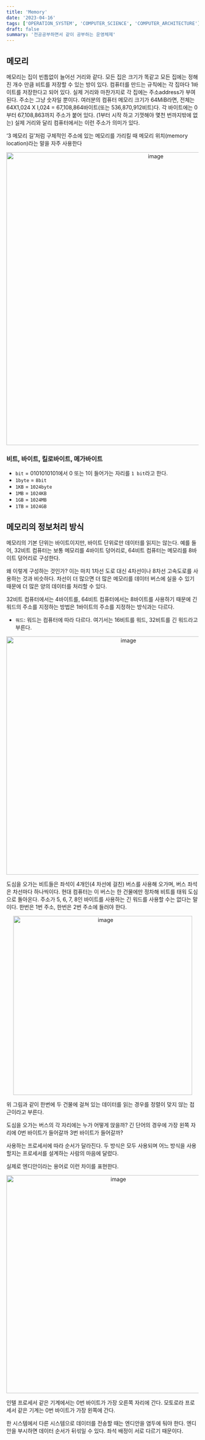 ```yaml
---
title: 'Memory'
date: '2023-04-16'
tags: ['OPERATION_SYSTEM', 'COMPUTER_SCIENCE', 'COMPUTER_ARCHITECTURE']
draft: false
summary: '전공공부하면서 같이 공부하는 운영체제'
---
```


## 메모리

메모리는 집이 빈틈없이 늘어선 거리와 같다. 모든 집은 크기가 똑같고 모든 집에는 정해진 개수 만큼 비트를 저장할 수 있는 방이 있다. 컴퓨터를 만드는 규칙에는 각 집마다 1바이트를 저장한다고 되어 있다. 실제 거리와 마찬가지로 각 집에는 주소address가 부여된다. 주소는 그냥 숫자일 뿐이다. 여러분의 컴퓨터 메모리 크기가 64MiB라면, 전체는 64X1,024 X I,024 = 67,108,864바이트(또는 536,870,912비트)다. 각 바이트에는 0부터 67,108,863까지 주소가 붙어 있다. (1부터 시작 하고 기껏해야 몇천 번까지밖에 없는) 실제 거리와 달리 컴퓨터에서는 이런 주소가 의미가 있다.

‘3 메모리 길’처럼 구체적인 주소에 있는 메모리를 가리킬 때 메모리 위치(memory location)라는 말을 자주 사용한다

<p align="center">
    <img width="767" alt="image" src="https://user-images.githubusercontent.com/105579811/232286502-f5ea0efc-66eb-4eca-b2ab-b5c024ce699e.png"/>
</p>

### 비트, 바이트, 킬로바이트, 메가바이트

- `bit` = 0101010101에서 0 또는 1이 들어가는 자리를 `1 bit`라고 한다.
- `1byte` = `8bit`
- `1KB` = `1024byte`
- `1MB` = `1024KB`
- `1GB` = `1024MB`
- `1TB` = `1024GB`

## 메모리의 정보처리 방식

메모리의 기본 단위는 바이트이지만, 바이트 단위로만 데이터를 읽지는 않는다. 예를 들어, 32비트 컴퓨터는 보통 메모리를 4바이트 덩어리로, 64비트 컴퓨터는 메모리를 8바이트 덩어리로 구성한다.

왜 이렇게 구성하는 것인가? 이는 마치 1차선 도로 대신 4차선이나 8차선 고속도로를 사용하는 것과 비슷하다. 차선이 더 많으면 더 많은 메모리를 데이터 버스에 실을 수 있기 때문에 더 많은 양의 데이터를 처리할 수 있다.

32비트 컴퓨터에서는 4바이트를, 64비트 컴퓨터에서는 8바이트를 사용하기 때문에 긴 워드의 주소를 지정하는 방법은 1바이트의 주소를 지정하는 방식과는 다르다.

- `워드`: 워드는 컴퓨터에 따라 다르다. 여기서는 16비트를 워드, 32비트를 긴 워드라고 부른다.

<p align="center">
    <img width="624" alt="image" src="https://user-images.githubusercontent.com/105579811/232365878-e1af9477-96dd-43d2-a598-2352c2ea008f.png"/>
</p>

도심을 오가는 비트들은 좌석이 4개인(4 차선에 걸친) 버스를 사용해 오가며, 버스 좌석은 차선마다 하나씩이다. 현대 컴퓨터는 이 버스는 한 건물에만 정차해 비트를 태워 도심으로 돌아온다. 주소가 5, 6, 7, 8인 바이트를 사용하는 긴 워드를 사용할 수는 없다는 말이다.
한번은 1번 주소, 한번은 2번 주소에 들러야 한다.

<p align="center">
    <img width="469" alt="image" src="https://user-images.githubusercontent.com/105579811/232366447-34a6d8a3-0fd2-443d-9696-ad8bd432b3a9.png"/>
</p>

위 그림과 같이 한번에 두 건물에 걸쳐 있는 데이터를 읽는 경우를 정렬이 맞지 않는 접근이라고 부른다.

도심을 오가는 버스의 각 자리에는 누가 어떻게 앉을까? 긴 단어의 경우에 가장 왼쪽 자리에 0번 바이트가 들어갈까 3번 바이트가 들어갈까?

사용하는 프로세서에 따라 순서가 달라진다. 두 방식은 모두 사용되며 어느 방식을 사용할지는 프로세서를 설계하는 사람의 마음에 달렸다.

실제로 엔디안이라는 용어로 이런 차이를 표현한다.

<p align="center">
    <img width="571" alt="image" src="https://user-images.githubusercontent.com/105579811/232367877-a52a3168-2de3-455b-b940-af3a20881faa.png"/>
</p>

인텔 프로세서 같은 기계에서는 0번 바이트가 가장 오른쪽 자리에 간다. 모토로라 프로세서 같은 기계는 0번 바이트가 가장 왼쪽에 간다.

한 시스템에서 다른 시스템으로 데이터를 전송할 때는 엔디안을 염두에 둬야 한다. 엔디안을 부시하면 데이터 순서가 뒤섞일 수 있다. 좌석 배정이 서로 다르기 때문이다.
